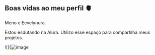 ## Boas vidas ao meu perfil 🫀

Meno e Eevelynura.

Estou esdutando na Alura.
Utilizo esse espaço para compartilha meus projetos.



![](![image](https://github.com/user-attachments/assets/cc92c22c-50f6-4028-a6f2-cc57d8199e92)
